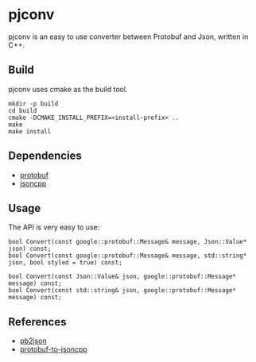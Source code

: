 # pjconv


pjconv is an easy to use converter between Protobuf and Json, written in C++.

## Build
pjconv uses cmake as the build tool.

```
mkdir -p build
cd build
cmake -DCMAKE_INSTALL_PREFIX=<install-prefix> ..
make
make install
```
## Dependencies
* [protobuf](http://code.google.com/p/protobuf/)
* [jsoncpp](https://github.com/mrtazz/json-cpp)


## Usage

The API is very easy to use:

```
bool Convert(const google::protobuf::Message& message, Json::Value* json) const;
bool Convert(const google::protobuf::Message& message, std::string* json, bool styled = true) const;

bool Convert(const Json::Value& json, google::protobuf::Message* message) const;
bool Convert(const std::string& json, google::protobuf::Message* message) const;

```
## References
* [pb2json](https://github.com/renenglish/pb2json)
* [protobuf-to-jsoncpp](https://code.google.com/p/protobuf-to-jsoncpp/)